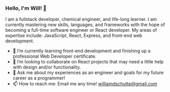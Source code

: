 ### Hello, I'm Will! 👋

I am a fullstack developer, chemical engineer, and life-long learner. I am currently mastering new skills, languages, and
frameworks with the hope of becoming a full-time software engineer or React developer. My areas of expertise include: 
JavaScript, React, Express, and front-end web development.

- 🌱 I’m currently learning front-end development and finishing up a professional Web Developer certificate.
- 👯 I’m looking to collaborate on React projects that may need a little help with design and/or functionality.
- 💬 Ask me about my experiences as an engineer and goals for my future career as a programmer!
- 📫 How to reach me: Email me any time! <williamdschutte@gmail.com>
